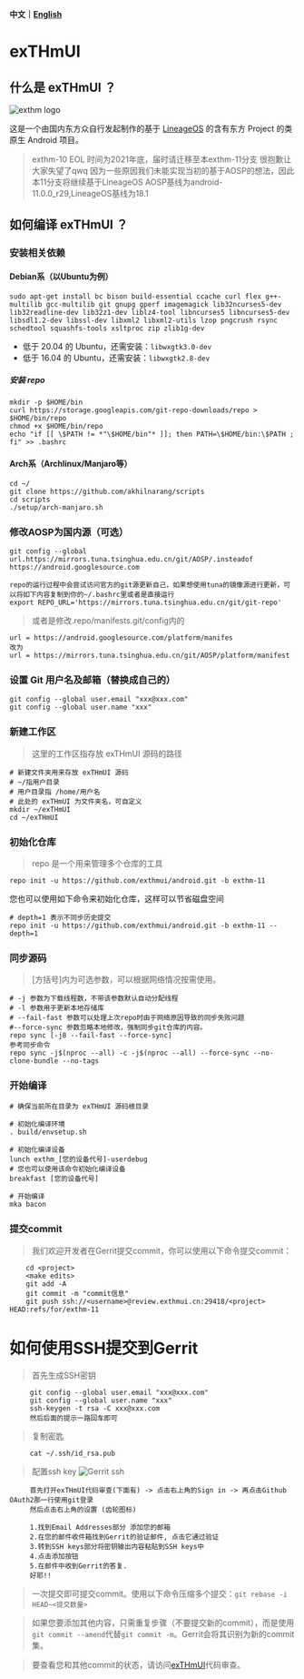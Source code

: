 **中文｜[English](https://github.com/exthmui/android/blob/exthm-11/README_EN.md)**

# exTHmUI

## 什么是 exTHmUI ？

![exthm logo](https://i.niupic.com/images/2020/06/16/8gWB.png)

这是一个由国内东方众自行发起制作的基于 [LineageOS](https://github.com/LineageOS) 的含有东方 Project 的类原生 Android 项目。

> exthm-10 EOL 时间为2021年底，届时请迁移至本exthm-11分支
> 很抱歉让大家失望了qwq
> 因为一些原因我们未能实现当初的基于AOSP的想法，因此本11分支将继续基于LineageOS
> AOSP基线为android-11.0.0_r29,LineageOS基线为18.1

## 如何编译 exTHmUI ？

### 安装相关依赖

#### Debian系（以Ubuntu为例）

```shell
sudo apt-get install bc bison build-essential ccache curl flex g++-multilib gcc-multilib git gnupg gperf imagemagick lib32ncurses5-dev lib32readline-dev lib32z1-dev liblz4-tool libncurses5 libncurses5-dev libsdl1.2-dev libssl-dev libxml2 libxml2-utils lzop pngcrush rsync schedtool squashfs-tools xsltproc zip zlib1g-dev
```

- 低于 20.04 的 Ubuntu，还需安装：`libwxgtk3.0-dev`
- 低于 16.04 的 Ubuntu，还需安装：`libwxgtk2.8-dev`

##### 安装 repo

```shell
mkdir -p $HOME/bin
curl https://storage.googleapis.com/git-repo-downloads/repo > $HOME/bin/repo
chmod +x $HOME/bin/repo
echo "if [[ \$PATH != *"\$HOME/bin"* ]]; then PATH=\$HOME/bin:\$PATH ; fi" >> .bashrc
```

#### Arch系（Archlinux/Manjaro等）
```
cd ~/
git clone https://github.com/akhilnarang/scripts
cd scripts
./setup/arch-manjaro.sh
```

### 修改AOSP为国内源（可选）

```
git config --global url.https://mirrors.tuna.tsinghua.edu.cn/git/AOSP/.insteadof https://android.googlesource.com

repo的运行过程中会尝试访问官方的git源更新自己，如果想使用tuna的镜像源进行更新，可以将如下内容复制到你的~/.bashrc里或者是直接运行
export REPO_URL='https://mirrors.tuna.tsinghua.edu.cn/git/git-repo'
```
> 或者是修改.repo/manifests.git/config内的
```
url = https://android.googlesource.com/platform/manifes
改为
url = https://mirrors.tuna.tsinghua.edu.cn/git/AOSP/platform/manifest
```
### 设置 Git 用户名及邮箱（替换成自己的）

```shell
git config --global user.email "xxx@xxx.com"
git config --global user.name "xxx"
```

### 新建工作区

> 这里的工作区指存放 exTHmUI 源码的路径

```shell
# 新建文件夹用来存放 exTHmUI 源码
# ~/指用户目录
# 用户目录指 /home/用户名
# 此处的 exTHmUI 为文件夹名，可自定义
mkdir ~/exTHmUI
cd ~/exTHmUI
```

### 初始化仓库

> repo 是一个用来管理多个仓库的工具

```shell
repo init -u https://github.com/exthmui/android.git -b exthm-11
```

您也可以使用如下命令来初始化仓库，这样可以节省磁盘空间

```shell
# depth=1 表示不同步历史提交
repo init -u https://github.com/exthmui/android.git -b exthm-11 --depth=1
```

### 同步源码

> [方括号]内为可选参数，可以根据网络情况按需使用。

```shell
# -j 参数为下载线程数，不带该参数默认自动分配线程
# -l 参数用于更新本地存储库
# --fail-fast 参数可以处理上次repo时由于网络原因导致的同步失败问题
#--force-sync 参数忽略本地修改，强制同步git仓库的内容。
repo sync [-j8 --fail-fast --force-sync]
参考同步命令
repo sync -j$(nproc --all) -c -j$(nproc --all) --force-sync --no-clone-bundle --no-tags
```

### 开始编译

```shell
# 确保当前所在目录为 exTHmUI 源码根目录

# 初始化编译环境
. build/envsetup.sh

# 初始化编译设备
lunch exthm_[您的设备代号]-userdebug
# 您也可以使用该命令初始化编译设备
breakfast [您的设备代号]

# 开始编译
mka bacon
```

### 提交commit
> 我们欢迎开发者在Gerrit提交commit，你可以使用以下命令提交commit：
```
    cd <project>
    <make edits>
    git add -A
    git commit -m "commit信息"
    git push ssh://<username>@review.exthmui.cn:29418/<project> HEAD:refs/for/exthm-11
```
# 如何使用SSH提交到Gerrit
> 首先生成SSH密钥
```
     git config --global user.email "xxx@xxx.com"
     git config --global user.name "xxx"
     ssh-keygen -t rsa -C xxx@xxx.com
     然后后面的提示一路回车即可

```
> 复制密匙
```
     cat ~/.ssh/id_rsa.pub

```

>配置ssh key
![Gerrit ssh](https://img-blog.csdnimg.cn/20181106150940882.png?x-oss-process=image/watermark,type_ZmFuZ3poZW5naGVpdGk,shadow_10,text_aHR0cHM6Ly9ibG9nLmNzZG4ubmV0L3pob3Vsd18yNQ==,size_16,color_FFFFFF,t_70)
```
     首先打开exTHmUI代码审查(下面有) -> 点击右上角的Sign in -> 再点击Github OAuth2那一行使用git登录 
     然后点击右上角的设置 (齿轮图标)

     1.找到Email Addresses部分 添加您的邮箱
     2.在您的邮件收件箱找到Gerrit的验证邮件, 点击它通过验证
     3.转到SSH keys部分将密钥输出内容粘贴到SSH keys中
     4.点击添加按钮
     5.在邮件中收到Gerrit的答复.
     好耶!!

```

> 一次提交即可提交commit。使用以下命令压缩多个提交：`git rebase -i HEAD~<提交数量>`

> 如果您要添加其他内容，只需重复步骤（不要提交新的commit），而是使用`git commit --amend`代替`git commit -m`。Gerrit会将其识别为新的commit集。

> 要查看您和其他commit的状态，请访问[exTHmUI](https://review.exthmui.cn)代码审查。
